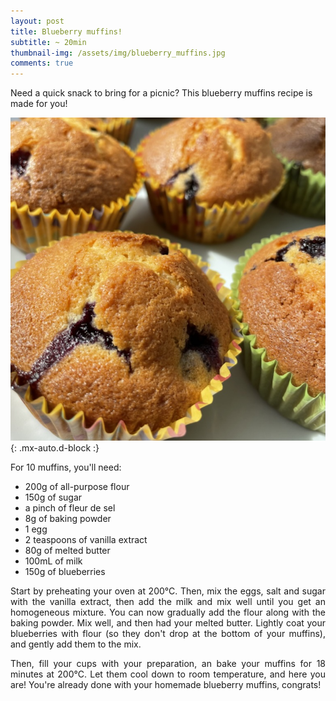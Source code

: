 ```yaml
---
layout: post
title: Blueberry muffins!
subtitle: ~ 20min
thumbnail-img: /assets/img/blueberry_muffins.jpg
comments: true
---
```


Need a quick snack to bring for a picnic? This blueberry muffins recipe is made for you!

![Blueberry muffins](/assets/img/blueberry_muffins.jpg){: .mx-auto.d-block :}

For 10 muffins, you'll need:

- 200g of all-purpose flour
- 150g of sugar
- a pinch of fleur de sel
- 8g of baking powder
- 1 egg
- 2 teaspoons of vanilla extract
- 80g of melted butter
- 100mL of milk
- 150g of blueberries

<div style="text-align: justify">
<p> Start by preheating your oven at 200°C. Then, mix the eggs, salt and sugar with the vanilla extract, then add the milk and mix well until you get an homogeneous mixture. You can now gradually add the flour along with the baking powder. Mix well, and then had your melted butter. Lightly coat your blueberries with flour (so they don't drop at the bottom of your muffins), and gently add them to the mix.</p>
<p> Then, fill your cups with your preparation, an bake your muffins for 18 minutes at 200°C. Let them cool down to room temperature, and here you are! You're already done with your homemade blueberry muffins, congrats!</p>
</div>
